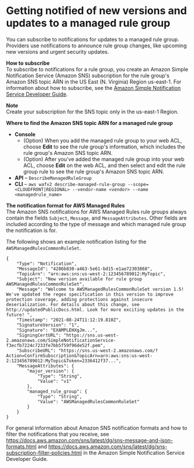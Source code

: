 # Getting notified of new versions and updates to a managed rule group<a name="waf-using-managed-rule-groups-sns-topic"></a>

You can subscribe to notifications for updates to a managed rule group\. Providers use notifications to announce rule group changes, like upcoming new versions and urgent security updates\. 

**How to subscribe**  
To subscribe to notifications for a rule group, you create an Amazon Simple Notification Service \(Amazon SNS\) subscription for the rule group's Amazon SNS topic ARN in the US East \(N\. Virginia\) Region us\-east\-1\. For information about how to subscribe, see the [Amazon Simple Notification Service Developer Guide](https://docs.aws.amazon.com/sns/latest/dg/)\. 

**Note**  
Create your subscription for the SNS topic only in the us\-east\-1 Region\.

**Where to find the Amazon SNS topic ARN for a managed rule group**
+ **Console** 
  + \(Option\) When you add the managed rule group to your web ACL, choose **Edit** to see the rule group's information, which includes the rule group's Amazon SNS topic ARN\. 
  + \(Option\) After you've added the managed rule group into your web ACL, choose **Edit** on the web ACL, and then select and edit the rule group rule to see the rule group's Amazon SNS topic ARN\. 
+ **API** – `DescribeManagedRuleGroup`
+ **CLI** – `aws wafv2 describe-managed-rule-group --scope=<CLOUDFRONT|REGIONAL> --vendor-name <vendor> --name <managedrule_name>`

**The notification format for AWS Managed Rules**  
The Amazon SNS notifications for AWS Managed Rules rule groups always contain the fields `Subject`, `Message`, and `MessageAttributes`\. Other fields are included according to the type of message and which managed rule group the notification is for\. 

The following shows an example notification listing for the `AWSManagedRulesCommonRuleSet`\.

```
{
    "Type": "Notification",
    "MessageId": "4286b830-a463-5e61-bd15-e1ae72303868",
    "TopicArn": "arn:aws:sns:us-west-2:123456789012:MyTopic",
    "Subject": "New version available for rule group AWSManagedRulesCommonRuleSet",
    "Message": "Welcome to AWSManagedRulesCommonRuleSet version 1.5! We've updated the regex specification in this version to improve protection coverage, adding protections against insecure deserialization. For details about this change, see http://updatedPublicDocs.html. Look for more exciting updates in the future! ",
    "Timestamp": "2021-08-24T11:12:19.810Z",
    "SignatureVersion": "1",
    "Signature": "EXAMPLEHXgJm...",
    "SigningCertURL": "https://sns.us-west-2.amazonaws.com/SimpleNotificationService-f3ecfb7224c7233fe7bb5f59f96de52f.pem",
    "SubscribeURL": "https://sns.us-west-2.amazonaws.com/?Action=ConfirmSubscription&TopicArn=arn:aws:sns:us-west-2:123456789012:MyTopic&Token=2336412f37...",
    "MessageAttributes": {
        "major_version": {
            "Type": "String",
            "Value": "v1"
        },
        "managed_rule_group": {
            "Type": "String",
            "Value": "AWSManagedRulesCommonRuleSet" 
        }
    }
}
```

For general information about Amazon SNS notification formats and how to filter the notifications that you receive, see [https://docs\.aws\.amazon\.com/sns/latest/dg/sns\-message\-and\-json\-formats\.html](https://docs.aws.amazon.com/sns/latest/dg/sns-message-and-json-formats.html) and [https://docs\.aws\.amazon\.com/sns/latest/dg/sns\-subscription\-filter\-policies\.html](https://docs.aws.amazon.com/sns/latest/dg/sns-subscription-filter-policies.html) in the Amazon Simple Notification Service Developer Guide\. 